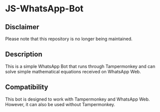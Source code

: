 # JS-WhatsApp-Bot

## Disclaimer
Please note that this repository is no longer being maintained.

## Description
This is a simple WhatsApp Bot that runs through Tampermonkey and can solve simple mathematical equations received on WhatsApp Web.

## Compatibility
This bot is designed to work with Tampermonkey and WhatsApp Web. However, it can also be used without Tampermonkey.